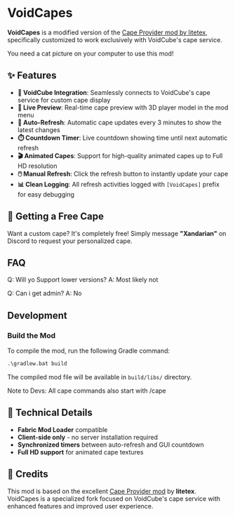 # VoidCapes

**VoidCapes** is a modified version of the [Cape Provider mod by litetex](https://modrinth.com/mod/cape-provider), specifically customized to work exclusively with VoidCube's cape service.

You need a cat picture on your computer to use this mod!

## ✨ Features

- **🎯 VoidCube Integration**: Seamlessly connects to VoidCube's cape service for custom cape display
- **👀 Live Preview**: Real-time cape preview with 3D player model in the mod menu
- **🔄 Auto-Refresh**: Automatic cape updates every 3 minutes to show the latest changes
- **⏱️ Countdown Timer**: Live countdown showing time until next automatic refresh
- **🎬 Animated Capes**: Support for high-quality animated capes up to Full HD resolution
- **🖱️ Manual Refresh**: Click the refresh button to instantly update your cape
- **📊 Clean Logging**: All refresh activities logged with `[VoidCapes]` prefix for easy debugging

## 🎨 Getting a Free Cape

Want a custom cape? It's completely free! Simply message **"Xandarian"** on Discord to request your personalized cape.

## FAQ
Q: Will yo Support lower versions?
A: Most likely not

Q: Can i get admin?
A: No

## Development

### Build the Mod

To compile the mod, run the following Gradle command:

```cmd
.\gradlew.bat build
```

The compiled mod file will be available in `build/libs/` directory.

Note to Devs: All cape commands also start with /cape

## 🔧 Technical Details

- **Fabric Mod Loader** compatible
- **Client-side only** - no server installation required
- **Synchronized timers** between auto-refresh and GUI countdown
- **Full HD support** for animated cape textures

## 📝 Credits

This mod is based on the excellent [Cape Provider mod](https://modrinth.com/mod/cape-provider) by **litetex**. VoidCapes is a specialized fork focused on VoidCube's cape service with enhanced features and improved user experience.
